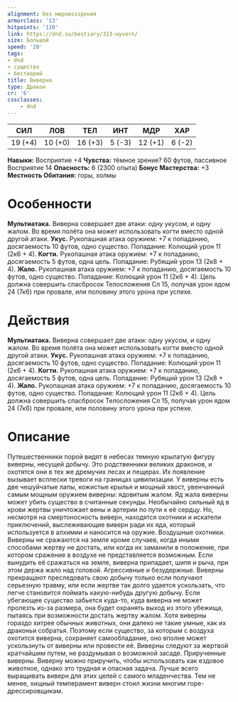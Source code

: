 ```yaml
---
alignment: без мировоззрения
armorclass: '13'
hitpoints: '110'
link: https://dnd.su/bestiary/313-wyvern/
size: Большой
speed: '20'
tags:
- dnd
- существо
- бестиарий
title: Виверна
type: Дракон
cr: '6'
cssclasses:
    - dnd
---
```



| СИЛ | ЛОВ | ТЕЛ | ИНТ | МДР | ХАР |
|---|---|---|---|---|---|
| 19 (+4) | 10 (+0) | 16 (+3) | 5 (-3) | 12 (+1) | 6 (-2) |
**Навыки:** Восприятие +4
**Чувства:** тёмное зрение? 60 футов, пассивное Восприятие 14
**Опасность:** 6 (2300 опыта)
**Бонус Мастерства:** +3
**Местность Обитания:** горы, холмы


# Особенности
**Мультиатака.** Виверна совершает две атаки: одну укусом, и одну жалом. Во время полёта она может использовать когти вместо одной другой атаки.
**Укус.** Рукопашная атака оружием: +7 к попаданию, досягаемость 10 футов, одно существо. Попадание: Колющий урон 11 (2к6 + 4).
**Когти.** Рукопашная атака оружием: +7 к попаданию, досягаемость 5 футов, одна цель. Попадание: Рубящий урон 13 (2к8 + 4).
**Жало.** Рукопашная атака оружием: +7 к попаданию, досягаемость 10 футов, одно существо. Попадание: Колющий урон 11 (2к6 + 4). Цель должна совершить спасбросок Телосложения Сл 15, получая урон ядом 24 (7к6) при провале, или половину этого урона при успехе.


# Действия
**Мультиатака.** Виверна совершает две атаки: одну укусом, и одну жалом. Во время полёта она может использовать когти вместо одной другой атаки.
**Укус.** Рукопашная атака оружием: +7 к попаданию, досягаемость 10 футов, одно существо. Попадание: Колющий урон 11 (2к6 + 4).
**Когти.** Рукопашная атака оружием: +7 к попаданию, досягаемость 5 футов, одна цель. Попадание: Рубящий урон 13 (2к8 + 4).
**Жало.** Рукопашная атака оружием: +7 к попаданию, досягаемость 10 футов, одно существо. Попадание: Колющий урон 11 (2к6 + 4). Цель должна совершить спасбросок Телосложения Сл 15, получая урон ядом 24 (7к6) при провале, или половину этого урона при успехе.


# Описание
Путешественники порой видят в небесах темную крылатую фигуру виверны, несущей добычу. Это родственники великих драконов, и охотятся они в тех же дремучих лесах и пещерах. Их появление вызывает всплески тревоги на границах цивилизации. У виверны есть две чешуйчатые лапы, кожистые крылья и мощный хвост, увенчанный самым мощным оружием виверны: ядовитым жалом. Яд жала виверны может убить существо в считанные секунды. Необычайно сильный яд в крови жертвы уничтожает вены и артерии по пути к её сердцу. Но, несмотря на смертоносность виверн, находятся охотники и искатели приключений, выслеживающие виверн ради их яда, который используется в алхимии и наносится на оружие. Воздушные охотники. Виверны не сражаются на земле кроме случаев, когда иными способами жертву не достать, или когда их заманили в положение, при котором сражение в воздухе не представляется возможным. Если вынудить её сражаться на земле, виверна припадает, шипя и рыча, при этом держа жало над головой. Агрессивные и безудержные. Виверны прекращают преследовать свою добычу только если получают серьезную травму, или если жертве так долго удается ускользать, что легче становится поймать какую-нибудь другую добычу. Если убегающее существо забьется куда-то, куда виверна не может пролезть из-за размера, она будет охранять выход из этого убежища, пытаясь при возможности достать жертву жалом. Хотя виверны гораздо хитрее обычных животных, они далеко не такие умные, как их драконьи собратья. Поэтому если существо, за которым с воздуха охотится виверна, сохраняет самообладание, оно вполне может ускользнуть от виверны или провести её. Виверны следуют за жертвой кратчайшим путем, не раздумывая о возможной засаде. Прирученные виверны. Виверну можно приручить, чтобы использовать как ездовое животное, однако это трудная и опасная задача. Лучше всего выращивать виверн для этих целей с самого младенчества. Тем не менее, хищный темперамент виверн стоил жизни многим горе-дрессировщикам.